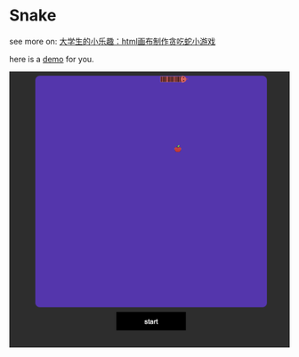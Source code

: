 # Snake 
see more on: [大学生的小乐趣：html画布制作贪吃蛇小游戏](https://blog.csdn.net/weixin_40722661/article/details/78386808#comments_14452832)

here is a [demo](https://wykxldz.github.io/CollegeJoy/snake/) for you.

![](./snake.png)
